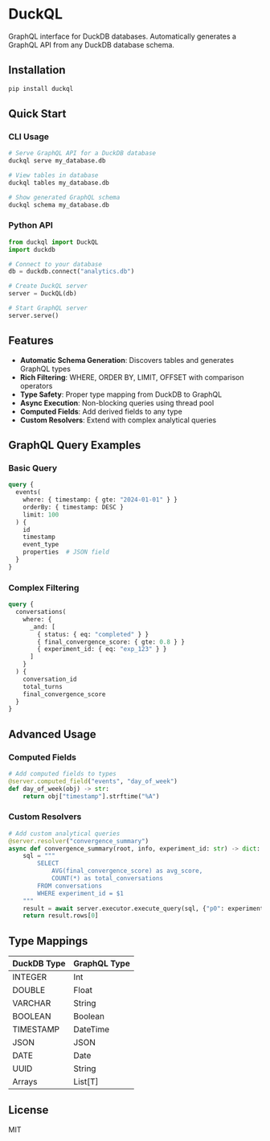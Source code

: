 # DuckQL

GraphQL interface for DuckDB databases. Automatically generates a GraphQL API from any DuckDB database schema.

## Installation

```bash
pip install duckql
```

## Quick Start

### CLI Usage

```bash
# Serve GraphQL API for a DuckDB database
duckql serve my_database.db

# View tables in database
duckql tables my_database.db

# Show generated GraphQL schema
duckql schema my_database.db
```

### Python API

```python
from duckql import DuckQL
import duckdb

# Connect to your database
db = duckdb.connect("analytics.db")

# Create DuckQL server
server = DuckQL(db)

# Start GraphQL server
server.serve()
```

## Features

- **Automatic Schema Generation**: Discovers tables and generates GraphQL types
- **Rich Filtering**: WHERE, ORDER BY, LIMIT, OFFSET with comparison operators
- **Type Safety**: Proper type mapping from DuckDB to GraphQL
- **Async Execution**: Non-blocking queries using thread pool
- **Computed Fields**: Add derived fields to any type
- **Custom Resolvers**: Extend with complex analytical queries

## GraphQL Query Examples

### Basic Query

```graphql
query {
  events(
    where: { timestamp: { gte: "2024-01-01" } }
    orderBy: { timestamp: DESC }
    limit: 100
  ) {
    id
    timestamp
    event_type
    properties  # JSON field
  }
}
```

### Complex Filtering

```graphql
query {
  conversations(
    where: {
      _and: [
        { status: { eq: "completed" } }
        { final_convergence_score: { gte: 0.8 } }
        { experiment_id: { eq: "exp_123" } }
      ]
    }
  ) {
    conversation_id
    total_turns
    final_convergence_score
  }
}
```

## Advanced Usage

### Computed Fields

```python
# Add computed fields to types
@server.computed_field("events", "day_of_week")
def day_of_week(obj) -> str:
    return obj["timestamp"].strftime("%A")
```

### Custom Resolvers

```python
# Add custom analytical queries
@server.resolver("convergence_summary")
async def convergence_summary(root, info, experiment_id: str) -> dict:
    sql = """
        SELECT 
            AVG(final_convergence_score) as avg_score,
            COUNT(*) as total_conversations
        FROM conversations 
        WHERE experiment_id = $1
    """
    result = await server.executor.execute_query(sql, {"p0": experiment_id})
    return result.rows[0]
```

## Type Mappings

| DuckDB Type | GraphQL Type |
|-------------|--------------|
| INTEGER | Int |
| DOUBLE | Float |
| VARCHAR | String |
| BOOLEAN | Boolean |
| TIMESTAMP | DateTime |
| JSON | JSON |
| DATE | Date |
| UUID | String |
| Arrays | List[T] |

## License

MIT